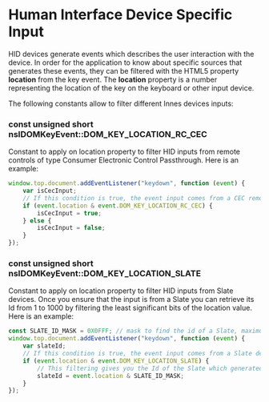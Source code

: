 # Human Interface Device Specific Input

HID devices generate events which describes the user interaction with the device. In order for the application to know about specific sources that generates these events, they can be filtered with the HTML5 property **location** from the key event.
The **location** property is a number representing the location of the key on the keyboard or other input device.

The following constants allow to filter different Innes devices inputs:

### const unsigned short nsIDOMKeyEvent::DOM\_KEY\_LOCATION\_RC\_CEC

Constant to apply on location property to filter HID inputs from remote controls of type Consumer Electronic Control Passthrough. Here is an example:

````javascript
window.top.document.addEventListener("keydown", function (event) {
    var isCecInput;
    // If this condition is true, the event input comes from a CEC remote control
    if (event.location & event.DOM_KEY_LOCATION_RC_CEC) {
        isCecInput = true;
    } else {
        isCecInput = false;
    }
});
````

### const unsigned short nsIDOMKeyEvent::DOM\_KEY\_LOCATION\_SLATE

Constant to apply on location property to filter HID inputs from Slate devices. Once you ensure that the input is from a Slate you can retrieve its Id from 1 to 1000 by filtering the least significant bits of the location value. Here is an example:

````javascript
const SLATE_ID_MASK = 0X0FFF; // mask to find the id of a Slate, maximum value is 1000.
window.top.document.addEventListener("keydown", function (event) {
    var slateId;
    // If this condition is true, the event input comes from a Slate device
    if (event.location & event.DOM_KEY_LOCATION_SLATE) {
        // This filtering gives you the Id of the Slate which generated the input
        slateId = event.location & SLATE_ID_MASK;
    }
});
````


